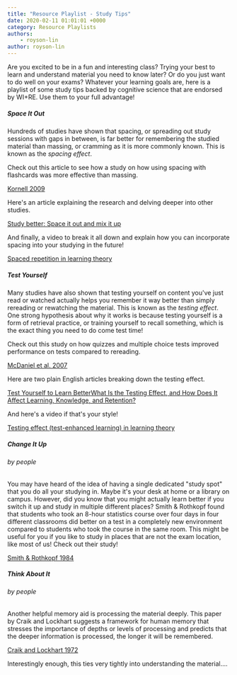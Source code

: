 ```yaml
---
title: "Resource Playlist - Study Tips"
date: 2020-02-11 01:01:01 +0000
category: Resource Playlists
authors: 
    - royson-lin
author: royson-lin
---
```


Are you excited to be in a fun and interesting class? Trying your best to learn and understand material you need to know later? Or do you just want to do well on your exams? Whatever your learning goals are, here is a playlist of some study tips backed by cognitive science that are endorsed by WI+RE. Use them to your full advantage!

<div class="card-deck mt-3">
    <div class="card">
        <div class="card-body">
            <h5 class="card-title">Space It Out</h5>
	    <p class="card-text">Hundreds of studies have shown that spacing, or spreading out study sessions with gaps in between, is far better for remembering the studied material than massing, or cramming as it is more commonly known. This is known as the <i>spacing effect</i>.</p>
            <p class="card-text">Check out this article to see how a study on how using spacing with flashcards was more effective than massing.</p>
            <div class="text-center pt-3">
	    	 <a href="https://search.proquest.com/psycinfo/docview/742972135/5B61771A0A56494BPQ/1?accountid=14512" class="btn btn-primary" target="_blank">Kornell 2009</a>
            </div>
		<p class="card-text">Here's an article explaining the research and delving deeper into other studies.</p>
	    <div class="text-center pt-3">
                 <a href="http://www.psychologytoday.com/blog/everybody-is-stupid-except-you/201009/study-better-space-it-out-and-mix-it" class="btn btn-primary" target="_blank">Study better: Space it out and mix it up</a>
            </div>
	    <p class="card-text">And finally, a video to break it all down and explain how you can incorporate spacing into your studying in the future!</p>
	    <div class="text-center pt-3">
                 <a href="https://www.youtube.com/watch?v=cVf38y07cfk" class="btn btn-primary" target="_blank">Spaced repetition in learning theory</a>
            </div>
        </div>
    </div>
</div>

<div class="card-deck mt-3">
    <div class="card">
        <div class="card-body">
            <h5 class="card-title">Test Yourself</h5>
	    <p class="card-text">Many studies have also shown that testing yourself on content you've just read or watched actually helps you remember it way better than simply rereading or rewatching the material. This is known as the <i>testing effect</i>. One strong hypothesis about why it works is because testing yourself is a form of retrieval practice, or training yourself to recall something, which is the exact thing you need to do come test time!</p>
			<p class="card-text">Check out this study on how quizzes and multiple choice tests improved performance on tests compared to rereading.</p>
            <div class="text-center pt-3">
	    	 <a href="http://dx.doi.org/10.1080/09541440701326154" class="btn btn-primary" target="_blank">McDaniel et al. 2007</a>
            </div>
            <p class="card-text">Here are two plain English articles breaking down the testing effect.</p>
            <div class="text-center pt-3">
	     	 <a href="https://www.psychologytoday.com/us/blog/ulterior-motives/201108/test-yourself-learn-better" class="btn btn-primary" target="_blank">Test Yourself to Learn Better</a><a href="https://knowledgeplus.nejm.org/blog/what-is-the-testing-effect-and-how-does-it-affect-learning-knowledge-and-retention/" class="btn btn-primary" target="_blank">What Is the Testing Effect, and How Does It Affect Learning, Knowledge, and Retention?</a>
            </div>
	    <p class="card-text">And here's a video if that's your style!</p>
	    <div class="text-center pt-3">
                 <a href="https://www.youtube.com/watch?v=cVf38y07cfk" class="btn btn-primary" target="_blank">Testing effect (test-enhanced learning) in learning theory</a>
            </div>
        </div>
    </div>
</div>

<div class="card-deck">
    <div class="card">
        <div class="card-body">
            <h5 class="card-title">Change It Up</h5>
            <h6 class="card-subtitle mb-2 text-muted">by people</h6>
	    <p class="card-text"></p>
            <p class="card-text">You may have heard of the idea of having a single dedicated "study spot" that you do all your studying in. Maybe it's your desk at home or a library on campus. However, did you know that you might actually learn better if you switch it up and study in multiple different places? Smith & Rothkopf found that students who took an 8-hour statistics course over four days in four different classrooms did better on a test in a completely new environment compared to students who took the course in the same room. This might be useful for you if you like to study in places that are not the exam location, like most of us!  Check out their study!</p>
	    <div class="text-center pt-3">
	    	 <a href="http://people.tamu.edu/~stevesmith/SmithMemory/SmithRothkopf1984.pdf" class="btn btn-primary">Smith & Rothkopf 1984</a>
            </div>
        </div>
    </div>
    <div class="card">
        <div class="card-body">
            <h5 class="card-title">Think About It</h5>
            <h6 class="card-subtitle mb-2 text-muted">by people</h6>
            <p class="card-text">Another helpful memory aid is processing the material deeply. This paper by Craik and Lockhart suggests a framework for human memory that stresses the importance of depths or levels of processing and predicts that the deeper information is processed, the longer it will be remembered.</p>
			<div class="text-center pt-3">
            	<a href="https://www.sciencedirect.com/science/article/pii/S002253717280001X" class="btn btn-primary">Craik and Lockhart 1972</a>
            </div>
	    <p class="card-text">Interestingly enough, this ties very tightly into understanding the material....</p>
        </div>
    </div>
</div>
